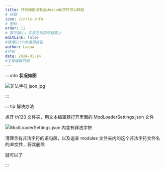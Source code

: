 ```yaml
---
title: 开则弹窗没有此Unicode字符可以映射
# 标题
icon: circle-info
# 图标
order: 11
# 数字越小，文章左侧排序越靠上
editLink: false
#禁用Github编辑按钮
author: Laqua
#作者
date: 2024-01-14
#文章编辑日期
---
```


::: info 
**状况如图**

![非法字符 json.jpg](https://bu.dusays.com/2024/01/14/65a39072b47b0.jpg)

:::

::: tip 解决办法

点开 th123 文件夹，用文本编辑器打开里面的 ModLoaderSettings.json 文件

![ModLoaderSettings.json 内含有非法字符](https://bu.dusays.com/2024/01/14/65a390c264b27.png)

清理含有非法字符的语句段，以及追查 modules 文件夹内的这个非法字符文件名的dll文件，将其删除

就可以了

:::
